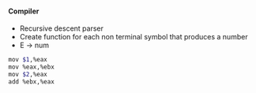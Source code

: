 #### Compiler

- Recursive descent parser
- Create function for each non terminal symbol that produces a number
- E -> num

```bash
mov $1,%eax
mov %eax,%ebx
mov $2,%eax
add %ebx,%eax
```
